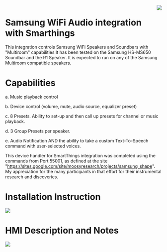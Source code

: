 <img src="https://github.com/DaveGut/Samsung-Multiroom-WiFi-Soundbar-SmartThings-Integration/blob/master/Screenshot.jpg" align="right"/>

# Samsung WiFi Audio integration with Smarthings

This integration controls Samsung WiFi Speakers and Soundbars with "Multiroom" capabilities  It has been tested on the Samsung HS-MS650 Soundbar and the R1 Speaker.  It is expected to run on any of the Samsung Multiroom compatible speakers.

# Capabilities

a.  Music playback control

b.  Device control (volume, mute, audio source, equalizer preset)

c.  8 Presets.  Ability to set-up and then call up presets for channel or music playback.

d.  3 Group Presets per speaker.

e.  Audio Notification AND the ability to take a custom Text-To-Speech command with user-selected voices.

This device handler for SmartThings integration was completed using the commands from Port 55001, as defined at the site "https://sites.google.com/site/moosyresearch/projects/samsung_shape".  My appreciation for the many participants in that effort for their instrumental research and discoveries.

# Installation Instruction
<img src="https://github.com/DaveGut/Samsung-Multiroom-WiFi-Soundbar-SmartThings-Integration/blob/master/Install.jpg" align="center"/>

# HMI Description and Notes
<img src="https://github.com/DaveGut/Samsung-Multiroom-WiFi-Soundbar-SmartThings-Integration/blob/master/HMINotes.jpg" align="center"/>
